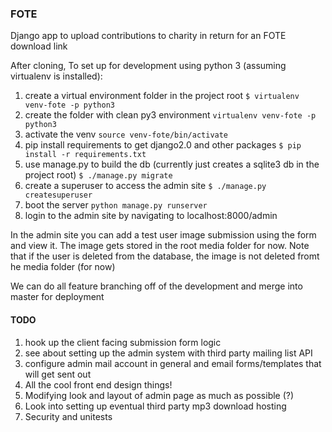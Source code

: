 ### FOTE

Django app to upload contributions to charity in return for an FOTE download link

After cloning, To set up for development using python 3 (assuming virtualenv is installed):

1. create a virtual environment folder in the project root
`$ virtualenv venv-fote -p python3`
2. create the folder with clean py3 environment `virtualenv venv-fote -p python3`
3. activate the venv `source venv-fote/bin/activate`
4. pip install requirements to get django2.0 and other packages
`$ pip install -r requirements.txt`
5. use manage.py to build the db (currently just creates a sqlite3 db in the project root)
`$ ./manage.py migrate`
6. create a superuser to access the admin site
`$ ./manage.py createsuperuser`
7. boot the server `python manage.py runserver`
8. login to the admin site by navigating to localhost:8000/admin

In the admin site you can add a test user image submission using the form and view it. The image gets stored in the root media folder for now. Note that if the user is deleted from the database, the image is not deleted fromt he media folder (for now)

We can do all feature branching off of the development and merge into master for deployment

#### TODO

1. hook up the client facing submission form logic
2. see about setting up the admin system with third party mailing list API
3. configure admin mail account in general and email forms/templates that will get sent out
5. All the cool front end design things!
6. Modifying look and layout of admin page as much as possible (?)
7. Look into setting up eventual third party mp3 download hosting
8. Security and unitests
